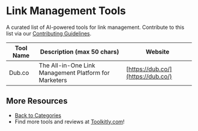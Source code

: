 # Link Management Tools

A curated list of AI-powered tools for link management. Contribute to this list via our [Contributing Guidelines](../CONTRIBUTING.md).

| Tool Name | Description (max 50 chars) | Website |
|-----------|----------------------------|---------|
| Dub.co | The All-in-One Link Management Platform for Marketers | [https://dub.co/](https://dub.co/) |

## More Resources
- [Back to Categories](https://github.com/ToolkitlyAI/awesome-ai-tools/blob/master/README.md)
- Find more tools and reviews at [Toolkitly.com](https://toolkitly.com)!
